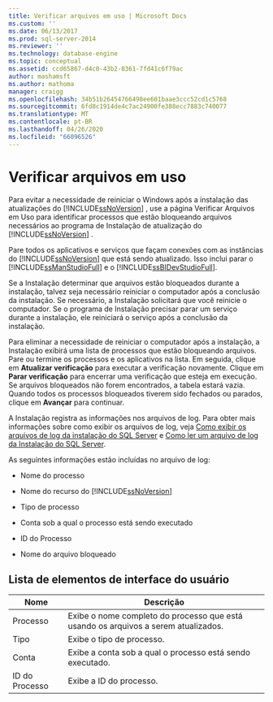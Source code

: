 ```yaml
---
title: Verificar arquivos em uso | Microsoft Docs
ms.custom: ''
ms.date: 06/13/2017
ms.prod: sql-server-2014
ms.reviewer: ''
ms.technology: database-engine
ms.topic: conceptual
ms.assetid: ccd65867-d4c0-43b2-8361-7fd41c6f79ac
author: mashamsft
ms.author: mathoma
manager: craigg
ms.openlocfilehash: 34b51b26454766498ee601baae3ccc52cd1c5768
ms.sourcegitcommit: 6fd8c1914de4c7ac24900fe388ecc7883c740077
ms.translationtype: MT
ms.contentlocale: pt-BR
ms.lasthandoff: 04/26/2020
ms.locfileid: "66096526"
---
```

# <a name="check-files-in-use"></a>Verificar arquivos em uso
  Para evitar a necessidade de reiniciar o Windows após a instalação das atualizações do [!INCLUDE[ssNoVersion](../../includes/ssnoversion-md.md)] , use a página Verificar Arquivos em Uso para identificar processos que estão bloqueando arquivos necessários ao programa de Instalação de atualização do [!INCLUDE[ssNoVersion](../../includes/ssnoversion-md.md)] .  
  
 Pare todos os aplicativos e serviços que façam conexões com as instâncias do [!INCLUDE[ssNoVersion](../../includes/ssnoversion-md.md)] que está sendo atualizado. Isso inclui parar o [!INCLUDE[ssManStudioFull](../../includes/ssmanstudiofull-md.md)] e o [!INCLUDE[ssBIDevStudioFull](../../includes/ssbidevstudiofull-md.md)].  
  
 Se a Instalação determinar que arquivos estão bloqueados durante a instalação, talvez seja necessário reiniciar o computador após a conclusão da instalação. Se necessário, a Instalação solicitará que você reinicie o computador. Se o programa de Instalação precisar parar um serviço durante a instalação, ele reiniciará o serviço após a conclusão da instalação.  
  
 Para eliminar a necessidade de reiniciar o computador após a instalação, a Instalação exibirá uma lista de processos que estão bloqueando arquivos. Pare ou termine os processos e os aplicativos na lista. Em seguida, clique em **Atualizar verificação** para executar a verificação novamente. Clique em **Parar verificação** para encerrar uma verificação que esteja em execução. Se arquivos bloqueados não forem encontrados, a tabela estará vazia. Quando todos os processos bloqueados tiverem sido fechados ou parados, clique em **Avançar** para continuar.  
  
 A Instalação registra as informações nos arquivos de log. Para obter mais informações sobre como exibir os arquivos de log, veja [Como exibir os arquivos de log da instalação do SQL Server](../../database-engine/install-windows/view-and-read-sql-server-setup-log-files.md) e [Como ler um arquivo de log da Instalação do SQL Server](https://go.microsoft.com/fwlink/?LinkID=134490).  
  
 As seguintes informações estão incluídas no arquivo de log:  
  
-   Nome do processo  
  
-   Nome do recurso do [!INCLUDE[ssNoVersion](../../includes/ssnoversion-md.md)]  
  
-   Tipo de processo  
  
-   Conta sob a qual o processo está sendo executado  
  
-   ID do Processo  
  
-   Nome do arquivo bloqueado  
  
## <a name="uielement-list"></a>Lista de elementos de interface do usuário  
  
|Nome|Descrição|  
|----------|-----------------|  
|Processo|Exibe o nome completo do processo que está usando os arquivos a serem atualizados.|  
|Tipo|Exibe o tipo de processo.|  
|Conta|Exibe a conta sob a qual o processo está sendo executado.|  
|ID do Processo|Exibe a ID do processo.|  
  
  
